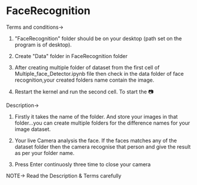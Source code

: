 # FaceRecognition

Terms and conditions->
1. "FaceRecognition" folder should be on your desktop  (path set on the program is of desktop).

2. Create "Data" folder in FaceRecognition folder

2. After creating multiple folder of dataset from the first cell of Multiple_face_Detector.ipynb file then check in the data folder of face recognition,your created folders name contain the image.

3. Restart the kernel and run the second cell. To start the 📷


Description-> 
1. Firstly it takes the name of the folder. And store your images in that folder...you can create multiple folders for the difference  names for your image dataset. 

2. Your live Camera analysis the face. If the faces matches any of the dataset folder then the camera recognise that person and give the result as per your folder name.

3. Press Enter continuosly three time to close your camera


NOTE-> Read the Description & Terms carefully
